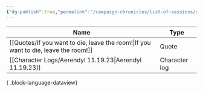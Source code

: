 ```yaml
---
{"dg-publish":true,"permalink":"/campaign-chronicles/list-of-sessions/session-7/","tags":["Event"]}
---
```



| Name                                                                                   | Type          |
| -------------------------------------------------------------------------------------- | ------------- |
| [[Quotes/If you want to die, leave the room!\|If you want to die, leave the room!]] | Quote         |
| [[Character Logs/Aerendyl 11.19.23\|Aerendyl 11.19.23]]                             | Character log |

{ .block-language-dataview}
